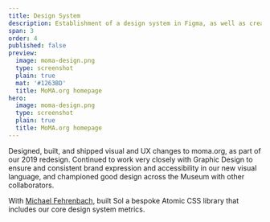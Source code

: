 ```yaml
---
title: Design System
description: Establishment of a design system in Figma, as well as creation of a bespoke Atomic CSS library
span: 3
order: 4
published: false
preview: 
  image: moma-design.png
  type: screenshot
  plain: true
  mat: '#1263BD'
  title: MoMA.org homepage
hero:
  image: moma-design.png
  type: screenshot
  plain: true
  title: MoMA.org homepage
---
```


Designed, built, and shipped visual and UX changes to moma.org, as part of our 2019 redesign. Continued to work very closely with Graphic Design to ensure and consistent brand expression and accessibility in our new visual language, and championed good design across the Museum with other collaborators.

With [Michael Fehrenbach](https://michaelfehrenbach.com/), built Sol a bespoke Atomic CSS library that includes our core design system metrics.
